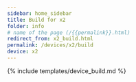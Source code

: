 ```yaml
---
sidebar: home_sidebar
title: Build for x2
folder: info
# name of the page (/{{permalink}}.html)
redirect_from: x2_build.html
permalink: /devices/x2/build
device: x2
---
```

{% include templates/device_build.md %}
